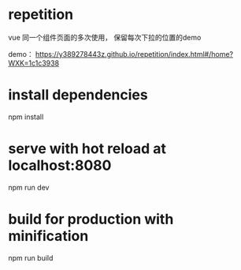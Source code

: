 # repetition
vue 同一个组件页面的多次使用，  保留每次下拉的位置的demo


demo：   https://y389278443z.github.io/repetition/index.html#/home?WXK=1c1c3938



# install dependencies
npm install

# serve with hot reload at localhost:8080
npm run dev

# build for production with minification
npm run build

